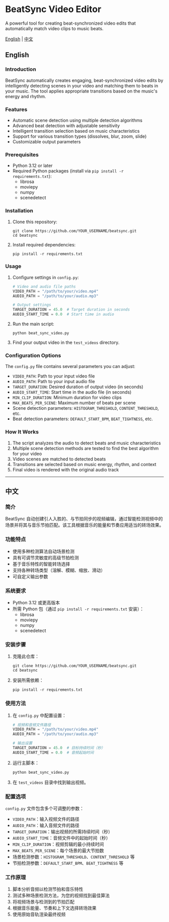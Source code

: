 # BeatSync Video Editor

A powerful tool for creating beat-synchronized video edits that automatically match video clips to music beats.

[English](#english) | [中文](#chinese)

<a name="english"></a>
## English

### Introduction

BeatSync automatically creates engaging, beat-synchronized video edits by intelligently detecting scenes in your video and matching them to beats in your music. The tool applies appropriate transitions based on the music's energy and rhythm.

### Features

- Automatic scene detection using multiple detection algorithms
- Advanced beat detection with adjustable sensitivity
- Intelligent transition selection based on music characteristics
- Support for various transition types (dissolves, blur, zoom, slide)
- Customizable output parameters

### Prerequisites

- Python 3.12 or later
- Required Python packages (install via `pip install -r requirements.txt`):
  - librosa
  - moviepy
  - numpy
  - scenedetect

### Installation

1. Clone this repository:
   ```
   git clone https://github.com/YOUR_USERNAME/beatsync.git
   cd beatsync
   ```

2. Install required dependencies:
   ```
   pip install -r requirements.txt
   ```

### Usage

1. Configure settings in `config.py`:
   ```python
   # Video and audio file paths
   VIDEO_PATH = "/path/to/your/video.mp4"
   AUDIO_PATH = "/path/to/your/audio.mp3"

   # Output settings
   TARGET_DURATION = 45.0  # Target duration in seconds
   AUDIO_START_TIME = 0.0  # Start time in audio
   ```

2. Run the main script:
   ```
   python beat_sync_video.py
   ```

3. Find your output video in the `test_videos` directory.

### Configuration Options

The `config.py` file contains several parameters you can adjust:

- `VIDEO_PATH`: Path to your input video file
- `AUDIO_PATH`: Path to your input audio file
- `TARGET_DURATION`: Desired duration of output video (in seconds)
- `AUDIO_START_TIME`: Start time in the audio file (in seconds)
- `MIN_CLIP_DURATION`: Minimum duration for video clips
- `MAX_BEATS_PER_SCENE`: Maximum number of beats per scene
- Scene detection parameters: `HISTOGRAM_THRESHOLD`, `CONTENT_THRESHOLD`, etc.
- Beat detection parameters: `DEFAULT_START_BPM`, `BEAT_TIGHTNESS`, etc.

### How It Works

1. The script analyzes the audio to detect beats and music characteristics
2. Multiple scene detection methods are tested to find the best algorithm for your video
3. Video scenes are matched to detected beats
4. Transitions are selected based on music energy, rhythm, and context
5. Final video is rendered with the original audio track

---

<a name="chinese"></a>
## 中文

### 简介

BeatSync 自动创建引人入胜的、与节拍同步的视频编辑，通过智能检测视频中的场景并将其与音乐节拍匹配。该工具根据音乐的能量和节奏应用适当的转场效果。

### 功能特点

- 使用多种检测算法自动场景检测
- 具有可调节灵敏度的高级节拍检测
- 基于音乐特性的智能转场选择
- 支持各种转场类型（溶解、模糊、缩放、滑动）
- 可自定义输出参数

### 系统要求

- Python 3.12 或更高版本
- 所需 Python 包（通过 `pip install -r requirements.txt` 安装）：
  - librosa
  - moviepy
  - numpy
  - scenedetect

### 安装步骤

1. 克隆此仓库：
   ```
   git clone https://github.com/YOUR_USERNAME/beatsync.git
   cd beatsync
   ```

2. 安装所需依赖：
   ```
   pip install -r requirements.txt
   ```

### 使用方法

1. 在 `config.py` 中配置设置：
   ```python
   # 视频和音频文件路径
   VIDEO_PATH = "/path/to/your/video.mp4"
   AUDIO_PATH = "/path/to/your/audio.mp3"

   # 输出设置
   TARGET_DURATION = 45.0  # 目标持续时间（秒）
   AUDIO_START_TIME = 0.0  # 音频起始时间
   ```

2. 运行主脚本：
   ```
   python beat_sync_video.py
   ```

3. 在 `test_videos` 目录中找到输出视频。

### 配置选项

`config.py` 文件包含多个可调整的参数：

- `VIDEO_PATH`：输入视频文件的路径
- `AUDIO_PATH`：输入音频文件的路径
- `TARGET_DURATION`：输出视频的所需持续时间（秒）
- `AUDIO_START_TIME`：音频文件中的起始时间（秒）
- `MIN_CLIP_DURATION`：视频剪辑的最小持续时间
- `MAX_BEATS_PER_SCENE`：每个场景的最大节拍数
- 场景检测参数：`HISTOGRAM_THRESHOLD`、`CONTENT_THRESHOLD` 等
- 节拍检测参数：`DEFAULT_START_BPM`、`BEAT_TIGHTNESS` 等

### 工作原理

1. 脚本分析音频以检测节拍和音乐特性
2. 测试多种场景检测方法，为您的视频找到最佳算法
3. 将视频场景与检测到的节拍匹配
4. 根据音乐能量、节奏和上下文选择转场效果
5. 使用原始音轨渲染最终视频

